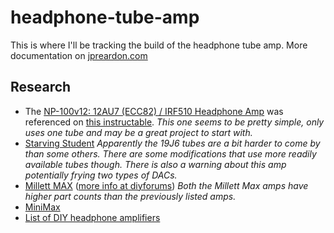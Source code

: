 # headphone-tube-amp

This is where I'll be tracking the build of the headphone tube amp. More documentation on [jpreardon.com](http://jpreardon.com/projects/robusto-tube-amplifier/)


## Research

- The [NP-100v12: 12AU7 (ECC82) / IRF510 Headphone Amp](http://diyaudioprojects.com/Solid/12AU7-IRF510-LM317-Headamp/) was referenced on [this instructable](http://www.instructables.com/id/Class-A-Hybrid-Headphone-Amp/?ALLSTEPS). *This one seems to be pretty simple, only uses one tube and may be a great project to start with.*
- [Starving Student](http://www.pmillett.com/starving.htm) *Apparently the 19J6 tubes are a bit harder to come by than some others. There are some modifications that use more readily available tubes though. There is also a warning about this amp potentially frying two types of DACs.*
- [Millett MAX](http://www.pmillett.com/hybrid_head.htm) ([more info at diyforums](http://www.diyforums.org/MAX/MAXoverview.php)) *Both the Millett Max amps have higher part counts than the previously listed amps.*
- [MiniMax](http://www.diyforums.org/MiniMAX/MiniMAXtubes.php)
- [List of DIY headphone amplifiers](http://www.head-fi.org/t/537398/list-of-diy-headphone-amplifiers)

